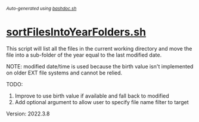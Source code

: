 <small><i>Auto-generated using [bashdoc.sh](https://github.com/alejandro-godinez/UsefulScripts/blob/trunk/bashdoc/bashdoc.sh)</i></small>
# [sortFilesIntoYearFolders.sh](../sortFilesIntoYearFolders.sh)

This script will list all the files in the current working
directory and move the file into a sub-folder of the year
equal to the last modified date.  

NOTE: modified date/time is used because the birth value isn't implemented on
      older EXT file systems and cannot be relied.

TODO:  
1. Improve to use birth value if available and fall back to modified  
2. Add optional argument to allow user to specify file name filter to target  

Version: 2022.3.8

